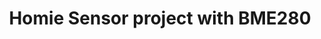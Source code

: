 ---
title: "Homie Sensor project with BME280"
type: "project"
published: true
description: 'The mqtt-bme280-homie project is a small and easy to integrate temperature, air pressure and humidity monitoring solution with an extra SSD1306 OLED display. Sensor data is send via MQTT and displayed on the small screen.'
tech_used: ["Arduino", "ESP8266", "C++", "BME280"]
github: "https://github.com/mhaack/mqtt-bme280-homie"
image: "./sensor.jpg"
---